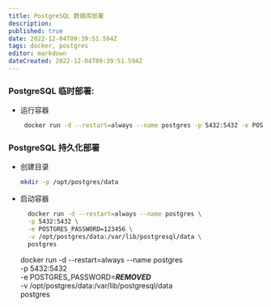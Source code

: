 ```yaml
---
title: PostgreSQL 数据库部署
description: 
published: true
date: 2022-12-04T09:39:51.594Z
tags: docker, postgres
editor: markdown
dateCreated: 2022-12-04T09:39:51.594Z
---
```


### PostgreSQL 临时部署:
* 运行容器
   ```bash
    docker run -d --restart=always --name postgres -p 5432:5432 -e POSTGRES_PASSWORD=123456 postgres
   ```
### PostgreSQL 持久化部署

* 创建目录

  ```bash
  mkdir -p /opt/postgres/data
  ```
* 启动容器

  ```bash
    docker run -d --restart=always --name postgres \
    -p 5432:5432 \
    -e POSTGRES_PASSWORD=123456 \
    -v /opt/postgres/data:/var/lib/postgresql/data \
    postgres
  ```

    docker run -d --restart=always --name postgres \
    -p 5432:5432 \
    -e POSTGRES_PASSWORD=***REMOVED*** \
    -v /opt/postgres/data:/var/lib/postgresql/data \
    postgres
